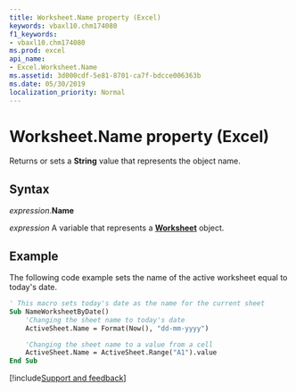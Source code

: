 ```yaml
---
title: Worksheet.Name property (Excel)
keywords: vbaxl10.chm174080
f1_keywords:
- vbaxl10.chm174080
ms.prod: excel
api_name:
- Excel.Worksheet.Name
ms.assetid: 3d000cdf-5e81-8701-ca7f-bdcce006363b
ms.date: 05/30/2019
localization_priority: Normal
---
```



# Worksheet.Name property (Excel)

Returns or sets a **String** value that represents the object name.


## Syntax

_expression_.**Name**

_expression_ A variable that represents a **[Worksheet](Excel.Worksheet.md)** object.


## Example

The following code example sets the name of the active worksheet equal to today's date.

```vb
' This macro sets today's date as the name for the current sheet 
Sub NameWorksheetByDate() 
    'Changing the sheet name to today's date
    ActiveSheet.Name = Format(Now(), "dd-mm-yyyy")

    'Changing the sheet name to a value from a cell
    ActiveSheet.Name = ActiveSheet.Range("A1").value
End Sub
```



[!include[Support and feedback](~/includes/feedback-boilerplate.md)]
